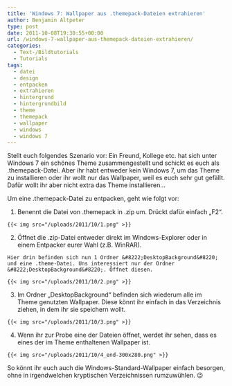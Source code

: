 ```yaml
---
title: 'Windows 7: Wallpaper aus .themepack-Dateien extrahieren'
author: Benjamin Altpeter
type: post
date: 2011-10-08T19:30:55+00:00
url: /windows-7-wallpaper-aus-themepack-dateien-extrahieren/
categories:
  - Text-/Bildtutorials
  - Tutorials
tags:
  - datei
  - design
  - entpacken
  - extrahieren
  - hintergrund
  - hintergrundbild
  - theme
  - themepack
  - wallpaper
  - windows
  - windows 7
---
```

Stellt euch folgendes Szenario vor: Ein Freund, Kollege etc. hat sich unter Windows 7 ein schönes Theme zusammengestellt und schickt es euch als .themepack-Datei. Aber ihr habt entweder kein Windows 7, um das Theme zu installieren oder ihr wollt nur das Wallpaper, weil es euch sehr gut gefällt. Dafür wollt ihr aber nicht extra das Theme installieren&#8230;

Um eine .themepack-Datei zu entpacken, geht wie folgt vor:

  1. Benennt die Datei von .themepack in .zip um. Drückt dafür einfach &#8222;F2&#8220;.
  
    {{< img src="/uploads/2011/10/1.png" >}}
  2. Öffnet die .zip-Datei entweder direkt im Windows-Explorer oder in einem Entpacker eurer Wahl (z.B. WinRAR).
  
    Hier drin befinden sich nun 1 Ordner &#8222;DesktopBackground&#8220; und eine .theme-Datei. Uns interessiert nur der Ordner &#8222;DesktopBackground&#8220;. Öffnet diesen.
  
    {{< img src="/uploads/2011/10/2.png" >}}
  3. Im Ordner &#8222;DesktopBackground&#8220; befinden sich wiederum alle im Theme genutzten Wallpaper. Diese könnt ihr einfach in das Verzeichnis ziehen, in dem ihr sie speichern wollt.
  
    {{< img src="/uploads/2011/10/3.png" >}}
  4. Wenn ihr zur Probe eine der Dateien öffnet, werdet ihr sehen, dass es eines der im Theme enthaltenen Wallpaper ist.
  
    {{< img src="/uploads/2011/10/4_end-300x280.png" >}}

So könnt ihr euch auch die Windows-Standard-Wallpaper einfach besorgen, ohne in irgendwelchen kryptischen Verzeichnissen rumzuwühlen. 😉
